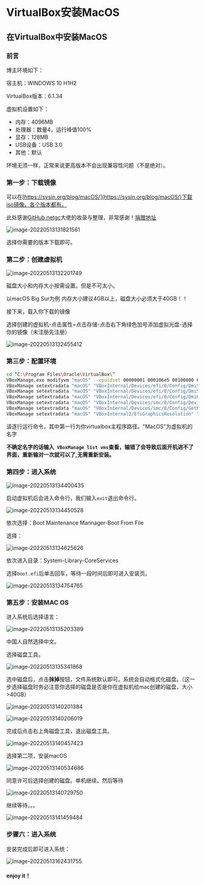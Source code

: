 # VirtualBox安装MacOS


## 在VirtualBox中安装MacOS

### 前言

博主环境如下：

宿主机：WINDOWS 10 H1H2

VirtualBox版本：6.1.34

虚拟机设置如下：

+ 内存：4096MB
+ 处理器：数量4，运行峰值100%
+ 显存：128MB
+ USB设备：USB 3.0
+ 其他：默认

环境无须一样，正常来说更高版本不会出现兼容性问题（不是绝对）。

### 第一步：下载镜像

可以在[https://sysin.org/blog/macOS/](https://sysin.org/blog/macOS/)下载iso镜像，各个版本都有。

此处感谢[GitHub netgc](https://github.com/netgc)大佬的收录与整理，非常感谢！[捐赠地址](https://sysin.org/donate/)

![image-20220513131821561](E:\笔记\其他\images\vb-mac\image-20220513131821561.png)

选择你需要的版本下载即可。

### 第二步：创建虚拟机

![image-20220513132201749](E:\笔记\其他\images\vb-mac\image-20220513132201749.png)

磁盘大小和内存大小按需设置。但是不可太小。

以macOS Big Sur为例 内存大小建议4GB以上，磁盘大小必须大于40GB！！

接下来，载入你下载的镜像

选择创建的虚拟机-点击属性=点击存储-点击右下角绿色加号添加虚拟光盘-选择你的镜像（未注册先注册）

![image-20220513132455412](E:\笔记\其他\images\vb-mac\image-20220513132455412.png)

### 第三步：配置环境

```bash
cd “C:\Program Files\Oracle\VirtualBox\”
VBoxManage.exe modifyvm "macOS" --cpuidset 00000001 000106e5 00100800 0098e3fd bfebfbff
VBoxManage setextradata "macOS" "VBoxInternal/Devices/efi/0/Config/DmiSystemProduct" "iMac19,1"
VBoxManage setextradata "macOS" "VBoxInternal/Devices/efi/0/Config/DmiSystemVersion" "1.0"
VBoxManage setextradata "macOS" "VBoxInternal/Devices/efi/0/Config/DmiBoardProduct" "Mac-AA95B1DDAB278B95"
VBoxManage setextradata "macOS" "VBoxInternal/Devices/smc/0/Config/DeviceKey" "ourhardworkbythesewordsguardedpleasedontsteal(c)AppleComputerInc"
VBoxManage setextradata "macOS" "VBoxInternal/Devices/smc/0/Config/GetKeyFromRealSMC" 1
VBoxManage setextradata "macOS" "VBoxInternal2/EfiGraphicsResolution" "1440x900"
```

请逐行运行命令，其中第一行为你virtualbox主程序路径。"MacOS"为虚拟机的名字

**不确定名字的话输入` VBoxManage list vms`查看，输错了会导致后面开机进不了界面，重新输对一次就可以了,无需重新安装。**

### 第四步：进入系统

![image-20220513134400435](E:\笔记\其他\images\vb-mac\image-20220513134400435.png)

启动虚拟机后会进入命令行，我们输入`exit`退出命令行。

![image-20220513134450528](E:\笔记\其他\images\vb-mac\image-20220513134450528.png)

依次选择：Boot Maintenance Mannager-Boot From File

选择：

![image-20220513134625626](E:\笔记\其他\images\vb-mac\image-20220513134625626.png)

依次进入目录：System-Library-CoreServices

选择`boot.efi`后单击回车，等待一段时间后即可进入安装页。

![image-20220513134754765](C:\Users\Administrator\AppData\Roaming\Typora\typora-user-images\image-20220513134754765.png)

### 第五步：安装MAC  OS 

进入系统后选择语言：

![image-20220513135203389](E:\笔记\其他\images\vb-mac\image-20220513135203389.png)

中国人自然选择中文。

选择磁盘工具。

![image-20220513135341868](E:\笔记\其他\images\vb-mac\image-20220513135341868.png)

选中磁盘后，点击**抹掉**按钮，文件系统默认即可。系统会自动格式化磁盘。（这一步选择磁盘时务必注意你选择的磁盘是否是你在虚拟机给mac创建的磁盘，大小>40GB）

![image-20220513140201384](E:\笔记\其他\images\vb-mac\image-20220513140201384.png)

![image-20220513140206019](E:\笔记\其他\images\vb-mac\image-20220513140206019.png)

完成后点击右上角磁盘工具，退出磁盘工具。

![image-20220513140457423](E:\笔记\其他\images\vb-mac\image-20220513140457423.png)

选择第二项，安装macOS

![image-20220513140534686](E:\笔记\其他\images\vb-mac\image-20220513140534686.png)

同意许可后选择创建的磁盘。单机继续。然后等待

![image-20220513140729750](E:\笔记\其他\images\vb-mac\image-20220513140729750.png)

继续等待。。。

![image-20220513141459484](E:\笔记\其他\images\vb-mac\image-20220513141459484.png)

### 步骤六：进入系统

安装完成后即可进入系统：

![image-20220513162431755](E:\笔记\其他\images\vb-mac\image-20220513162431755.png)

#### enjoy it！

